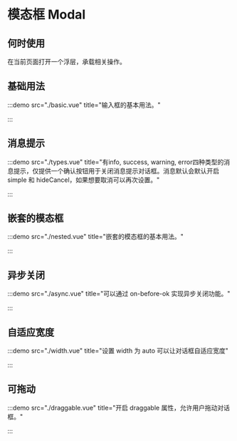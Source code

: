 # 模态框 Modal

## 何时使用

在当前页面打开一个浮层，承载相关操作。

## 基础用法

:::demo src="./basic.vue" title="输入框的基本用法。"

:::

## 消息提示

:::demo src="./types.vue" title="有info, success, warning, error四种类型的消息提示，仅提供一个确认按钮用于关闭消息提示对话框。消息默认会默认开启 simple 和 hideCancel，如果想要取消可以再次设置。"

:::

## 嵌套的模态框

:::demo src="./nested.vue" title="嵌套的模态框的基本用法。"

:::

## 异步关闭

:::demo src="./async.vue" title="可以通过 on-before-ok 实现异步关闭功能。"

:::

## 自适应宽度

:::demo src="./width.vue" title="设置 width 为 auto 可以让对话框自适应宽度"

:::

## 可拖动

:::demo src="./draggable.vue" title="开启 draggable 属性，允许用户拖动对话框。"

:::